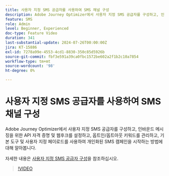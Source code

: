 ```yaml
---
title: 사용자 지정 SMS 공급자를 사용하여 SMS 채널 구성
description: Adobe Journey Optimizer에서 사용자 지정 SMS 공급자를 구성하고, 인바운드 메시징을 위한 API 자격 증명 및 웹후크를 설정하고, 옵트인/옵트아웃 키워드를 관리하고, 기본 도구 및 사용자 지정 페이로드를 사용하여 개인화된 SMS 캠페인을 시작하는 방법에 대해 알아봅니다.
feature: SMS
role: Admin
level: Beginner, Experienced
doc-type: Feature Video
duration: 341
last-substantial-update: 2024-07-26T00:00:00Z
jira: KT-15886
exl-id: 7278a99e-4553-4cd1-8830-350c85d5926b
source-git-commit: fbf3e591a39ca0fbc1572be602a2f1b2c10a7854
workflow-type: tm+mt
source-wordcount: '98'
ht-degree: 0%

---
```


# 사용자 지정 SMS 공급자를 사용하여 SMS 채널 구성

Adobe Journey Optimizer에서 사용자 지정 SMS 공급자를 구성하고, 인바운드 메시징을 위한 API 자격 증명 및 웹후크를 설정하고, 옵트인/옵트아웃 키워드를 관리하고, 기본 도구 및 사용자 지정 페이로드를 사용하여 개인화된 SMS 캠페인을 시작하는 방법에 대해 알아봅니다.

자세한 내용은 [사용자 지정 SMS 공급자 구성](https://experienceleague.adobe.com/ko/docs/journey-optimizer/using/channels/sms/configure-sms/sms-configuration-custom)을 참조하십시오.

>[!VIDEO](https://video.tv.adobe.com/v/3431625/?learn=on&enablevpops)

